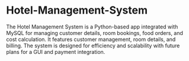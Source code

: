 # Hotel-Management-System
The Hotel Management System is a Python-based app integrated with MySQL for managing customer details, room bookings, food orders, and cost calculation. It features customer management, room details, and billing. The system is designed for efficiency and scalability with future plans for a GUI and payment integration.
